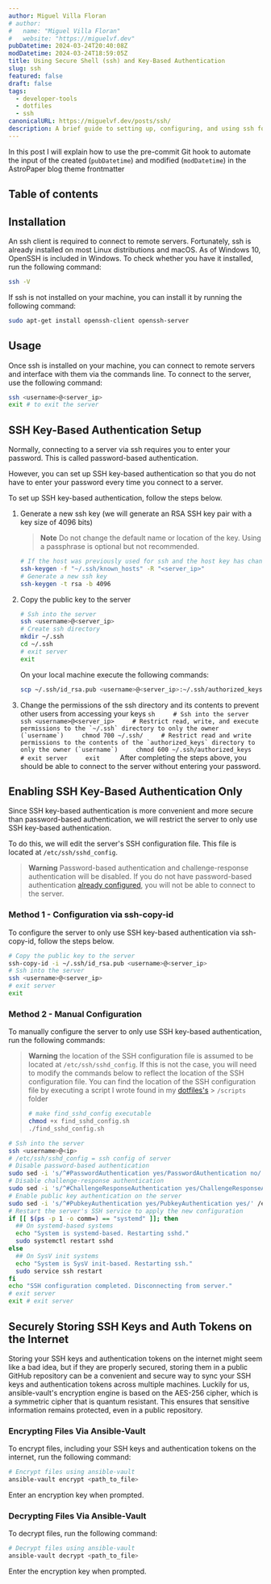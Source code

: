 ```yaml
---
author: Miguel Villa Floran
# author:
#   name: "Miguel Villa Floran"
#   website: "https://miguelvf.dev"
pubDatetime: 2024-03-24T20:40:08Z
modDatetime: 2024-03-24T18:59:05Z
title: Using Secure Shell (ssh) and Key-Based Authentication
slug: ssh
featured: false
draft: false
tags:
  - developer-tools
  - dotfiles
  - ssh
canonicalURL: https://miguelvf.dev/posts/ssh/
description: A brief guide to setting up, configuring, and using ssh for secure remote access to servers.
---
```


In this post I will explain how to use the pre-commit Git hook to automate the input of the created (`pubDatetime`) and modified (`modDatetime`) in the AstroPaper blog theme frontmatter

## Table of contents

## Installation

An ssh client is required to connect to remote servers. Fortunately, ssh is already installed on most Linux distributions and macOS. As of Windows 10, OpenSSH is included in Windows. To check whether you have
it installed, run the following command:

```sh
ssh -V
```

If ssh is not installed on your machine, you can install it by running the
following command:

```sh
sudo apt-get install openssh-client openssh-server
```

## Usage

Once ssh is installed on your machine, you can connect to remote servers and
interface with them via the commands line. To connect to the server, use the
following command:

```sh
ssh <username>@<server_ip>
exit # to exit the server
```

## SSH Key-Based Authentication Setup

Normally, connecting to a server via ssh requires you to enter your password.
This is called password-based authentication.

However, you can set up SSH key-based authentication so that you do not have to
enter your password every time you connect to a server.

To set up SSH key-based authentication, follow the steps below.

1. Generate a new ssh key (we will generate an RSA SSH key pair with a key size
   of 4096 bits)
   > **Note** Do not change the default name or location of the key. Using a
   > passphrase is optional but not recommended.
   ```sh
   # If the host was previously used for ssh and the host key has changed, remove the old host key
   ssh-keygen -f "~/.ssh/known_hosts" -R "<server_ip>"
   # Generate a new ssh key
   ssh-keygen -t rsa -b 4096
   ```
2. Copy the public key to the server
   ```sh
   # Ssh into the server
   ssh <username>@<server_ip>
   # Create ssh directory
   mkdir ~/.ssh
   cd ~/.ssh
   # exit server
   exit
   ```
   On your local machine execute the following commands:
   ```sh
   scp ~/.ssh/id_rsa.pub <username>@<server_ip>:~/.ssh/authorized_keys
   ```
3. Change the permissions of the ssh directory and its contents to prevent other
   users from accessing your keys
   ``sh     # Ssh into the server     ssh <username>@<server_ip>     # Restrict read, write, and execute permissions to the `~/.ssh` directory to only the owner (`username`)     chmod 700 ~/.ssh/     # Restrict read and write permissions to the contents of the `authorized_keys` directory to only the owner (`username`)     chmod 600 ~/.ssh/authorized_keys     # exit server     exit     ``
   After completing the steps above, you should be able to connect to the server
   without entering your password.

## Enabling SSH Key-Based Authentication Only

Since SSH key-based authentication is more convenient and more secure than
password-based authentication, we will restrict the server to only use SSH
key-based authentication.

To do this, we will edit the server's SSH configuration file. This file is
located at `/etc/ssh/sshd_config`.

> **Warning** Password-based authentication and challenge-response
> authentication will be disabled. If you do not have password-based
> authentication [already configured](#setting-up-ssh-key-based-authentication),
> you will not be able to connect to the server.

### Method 1 - Configuration via ssh-copy-id

To configure the server to only use SSH key-based authentication via
ssh-copy-id, follow the steps below.

```bash
# Copy the public key to the server
ssh-copy-id -i ~/.ssh/id_rsa.pub <username>@<server_ip>
# Ssh into the server
ssh <username>@<server_ip>
# exit server
exit
```

### Method 2 - Manual Configuration

To manually configure the server to only use SSH key-based authentication, run
the following commands:

> **Warning** the location of the SSH configuration file is assumed to be
> located at `/etc/ssh/sshd_config`. If this is not the case, you will need to
> modify the commands below to reflect the location of the SSH configuration
> file. You can find the location of the SSH configuration file by executing a
> script I wrote found in my [dotfiles's](https://github.com/Kaweees/dotfiles) >
> `/scripts` folder
>
> ```sh
> # make find_sshd_config executable
> chmod +x find_sshd_config.sh
> ./find_sshd_config.sh
> ```

```bash
# Ssh into the server
ssh <username>@<ip>
# /etc/ssh/sshd_config = ssh config of server
# Disable password-based authentication
sudo sed -i 's/^#PasswordAuthentication yes/PasswordAuthentication no/' /etc/ssh/sshd_config
# Disable challenge-response authentication
sudo sed -i 's/^#ChallengeResponseAuthentication yes/ChallengeResponseAuthentication no/' /etc/ssh/sshd_config
# Enable public key authentication on the server
sudo sed -i 's/^#PubkeyAuthentication yes/PubkeyAuthentication yes/' /etc/ssh/sshd_config
# Restart the server's SSH service to apply the new configuration
if [[ $(ps -p 1 -o comm=) == "systemd" ]]; then
  ## On systemd-based systems
  echo "System is systemd-based. Restarting sshd."
  sudo systemctl restart sshd
else
  ## On SysV init systems
  echo "System is SysV init-based. Restarting ssh."
  sudo service ssh restart
fi
echo "SSH configuration completed. Disconnecting from server."
# exit server
exit # exit server
```

## Securely Storing SSH Keys and Auth Tokens on the Internet

Storing your SSH keys and authentication tokens on the internet might seem like
a bad idea, but if they are properly secured, storing them in a public GitHub
repository can be a convenient and secure way to sync your SSH keys and
authentication tokens across multiple machines. Luckily for us, ansible-vault's
encryption engine is based on the AES-256 cipher, which is a symmetric cipher
that is quantum resistant. This ensures that sensitive information remains
protected, even in a public repository.

### Encrypting Files Via Ansible-Vault

To encrypt files, including your SSH keys and authentication tokens on the
internet, run the following command:

```sh
# Encrypt files using ansible-vault
ansible-vault encrypt <path_to_file>
```

Enter an encryption key when prompted.

### Decrypting Files Via Ansible-Vault

To decrypt files, run the following command:

```sh
# Decrypt files using ansible-vault
ansible-vault decrypt <path_to_file>
```

Enter the encryption key when prompted.
